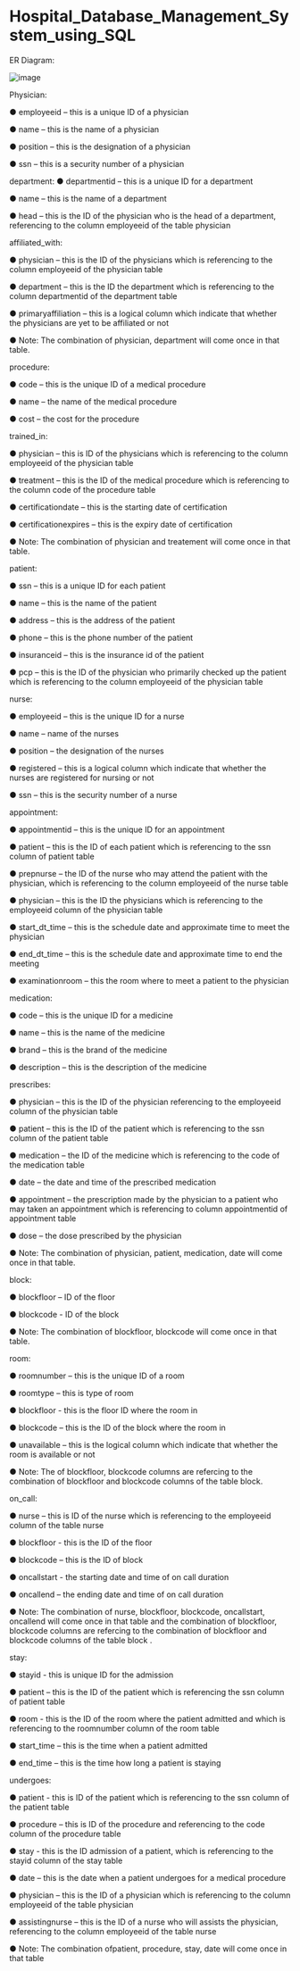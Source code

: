 # Hospital_Database_Management_System_using_SQL

ER Diagram:


![image](https://github.com/Aditya4628/Hospital_Database_Management_System_using_SQL/assets/120693555/37b4cdc1-c001-4f2c-b891-cbf544be65ff)

Physician:

●	employeeid – this is a unique ID of a physician

●	name – this is the name of a physician

●	position – this is the designation of a physician

●	ssn – this is a security number of a physician


department:
●	departmentid – this is a unique ID for a department

●	name – this is the name of a department

●	head – this is the ID of the physician who is the head of a department, referencing to the column employeeid of the table physician


affiliated_with:

●	physician – this is the ID of the physicians which is referencing to the column employeeid of the physician table

●	department – this is the ID the department which is referencing to the column departmentid of the department table

●	primaryaffiliation – this is a logical column which indicate that whether the physicians are yet to be affiliated or not

●	Note: The combination of physician, department will come once in that table.


procedure:

●	code – this is the unique ID of a medical procedure

●	name – the name of the medical procedure

●	cost – the cost for the procedure


trained_in:

●	physician – this is ID of the physicians which is referencing to the column employeeid of the physician table

●	treatment – this is the ID of the medical procedure which is referencing to the column code of the procedure table

●	certificationdate – this is the starting date of certification

●	certificationexpires – this is the expiry date of certification

●	Note: The combination of physician and treatement will come once in that table.


patient:

●	ssn – this is a unique ID for each patient

●	name – this is the name of the patient

●	address – this is the address of the patient

●	phone – this is the phone number of the patient

●	insuranceid – this is the insurance id of the patient

●	pcp – this is the ID of the physician who primarily checked up the patient which is referencing to the column employeeid of the physician 
table


nurse:

●	employeeid – this is the unique ID for a nurse

●	name – name of the nurses

●	position – the designation of the nurses

●	registered – this is a logical column which indicate that whether the nurses are registered for nursing or not

●	ssn – this is the security number of a nurse


appointment:

●	appointmentid – this is the unique ID for an appointment

●	patient – this is the ID of each patient which is referencing to the ssn column of patient table

●	prepnurse – the ID of the nurse who may attend the patient with the physician, which is referencing to the column employeeid of the nurse 
table

●	physician – this is the ID the physicians which is referencing to the employeeid column of the physician table

●	start_dt_time – this is the schedule date and approximate time to meet the physician

●	end_dt_time – this is the schedule date and approximate time to end the meeting

●	examinationroom – this the room where to meet a patient to the physician


medication:

●	code – this is the unique ID for a medicine

●	name – this is the name of the medicine

●	brand – this is the brand of the medicine

●	description – this is the description of the medicine


prescribes:

●	physician – this is the ID of the physician referencing to the employeeid column of the physician table

●	patient – this is the ID of the patient which is referencing to the ssn column of the patient table

●	medication – the ID of the medicine which is referencing to the code of the medication table

●	date – the date and time of the prescribed medication

●	appointment – the prescription made by the physician to a patient who may taken an appointment which is referencing to column appointmentid 
of appointment table

●	dose – the dose prescribed by the physician

●	Note: The combination of physician, patient, medication, date will come once in that table.


block:

●	blockfloor – ID of the floor

●	blockcode - ID of the block

●	Note: The combination of blockfloor, blockcode will come once in that table.


room:

●	roomnumber – this is the unique ID of a room

●	roomtype – this is type of room

●	blockfloor - this is the floor ID where the room in

●	blockcode – this is the ID of the block where the room in

●	unavailable – this is the logical column which indicate that whether the room is available or not

●	Note: The of blockfloor, blockcode columns are refercing to the combination of blockfloor and blockcode columns of the table block.


on_call:

●	nurse – this is ID of the nurse which is referencing to the employeeid column of the table nurse

●	blockfloor - this is the ID of the floor

●	blockcode – this is the ID of block

●	oncallstart - the starting date and time of on call duration

●	oncallend – the ending date and time of on call duration

●	Note: The combination of nurse, blockfloor, blockcode, oncallstart, oncallend will come once in that table and the combination of blockfloor, 
blockcode columns are refercing to the combination of blockfloor and blockcode columns of the table block .


stay:

●	stayid - this is unique ID for the admission

●	patient – this is the ID of the patient which is referencing the ssn column of patient table

●	room - this is the ID of the room where the patient admitted and which is referencing to the roomnumber column of the room table

●	start_time – this is the time when a patient admitted

●	end_time – this is the time how long a patient is staying


undergoes:

●	patient - this is ID of the patient which is referencing to the ssn column of the patient table

●	procedure – this is ID of the procedure and referencing to the code column of the procedure table

●	stay - this is the ID admission of a patient, which is referencing to the stayid column of the stay table

●	date – this is the date when a patient undergoes for a medical procedure

●	physician – this is the ID of a physician which is referencing to the column employeeid of the table physician

●	assistingnurse – this is the ID of a nurse who will assists the physician, referencing to the column employeeid of the table nurse

●	Note: The combination ofpatient, procedure, stay, date will come once in that table

